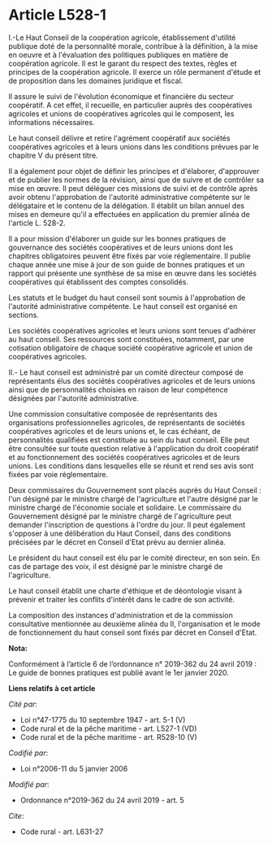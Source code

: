 # Article L528-1

I.-Le Haut Conseil de la coopération agricole, établissement d'utilité publique doté de la personnalité morale, contribue à
la définition, à la mise en oeuvre et à l'évaluation des politiques publiques en matière de coopération agricole. Il est le
garant du respect des textes, règles et principes de la coopération agricole. Il exerce un rôle permanent d'étude et de
proposition dans les domaines juridique et fiscal.

Il assure le suivi de l'évolution économique et financière du secteur coopératif. A cet effet, il recueille, en particulier
auprès des coopératives agricoles et unions de coopératives agricoles qui le composent, les informations nécessaires.

Le haut conseil délivre et retire l'agrément coopératif aux sociétés coopératives agricoles et à leurs unions dans les
conditions prévues par le chapitre V du présent titre.

Il a également pour objet de définir les principes et d'élaborer, d'approuver et de publier les normes de la révision, ainsi
que de suivre et de contrôler sa mise en œuvre. Il peut déléguer ces missions de suivi et de contrôle après avoir obtenu
l'approbation de l'autorité administrative compétente sur le délégataire et le contenu de la délégation. Il établit un bilan
annuel des mises en demeure qu'il a effectuées en application du premier alinéa de l'article L. 528-2.

Il a pour mission d'élaborer un guide sur les bonnes pratiques de gouvernance des sociétés coopératives et de leurs unions
dont les chapitres obligatoires peuvent être fixés par voie réglementaire. Il publie chaque année une mise à jour de son
guide de bonnes pratiques et un rapport qui présente une synthèse de sa mise en œuvre dans les sociétés coopératives qui
établissent des comptes consolidés.

Les statuts et le budget du haut conseil sont soumis à l'approbation de l'autorité administrative compétente. Le haut conseil
est organisé en sections.

Les sociétés coopératives agricoles et leurs unions sont tenues d'adhérer au haut conseil. Ses ressources sont constituées,
notamment, par une cotisation obligatoire de chaque société coopérative agricole et union de coopératives agricoles.

II.- Le haut conseil est administré par un comité directeur composé de représentants élus des sociétés coopératives agricoles
et de leurs unions ainsi que de personnalités choisies en raison de leur compétence désignées par l'autorité administrative.

Une commission consultative composée de représentants des organisations professionnelles agricoles, de représentants de
sociétés coopératives agricoles et de leurs unions et, le cas échéant, de personnalités qualifiées est constituée au sein du
haut conseil. Elle peut être consultée sur toute question relative à l'application du droit coopératif et au fonctionnement
des sociétés coopératives agricoles et de leurs unions. Les conditions dans lesquelles elle se réunit et rend ses avis sont
fixées par voie réglementaire.

Deux commissaires du Gouvernement sont placés auprès du Haut Conseil : l'un désigné par le ministre chargé de l'agriculture
et l'autre désigné par le ministre chargé de l'économie sociale et solidaire. Le commissaire du Gouvernement désigné par le
ministre chargé de l'agriculture peut demander l'inscription de questions à l'ordre du jour. Il peut également s'opposer à
une délibération du Haut Conseil, dans des conditions précisées par le décret en Conseil d'Etat prévu au dernier alinéa.

Le président du haut conseil est élu par le comité directeur, en son sein. En cas de partage des voix, il est désigné par le
ministre chargé de l'agriculture.

Le haut conseil établit une charte d'éthique et de déontologie visant à prévenir et traiter les conflits d'intérêt dans le
cadre de son activité.

La composition des instances d'administration et de la commission consultative mentionnée au deuxième alinéa du II,
l'organisation et le mode de fonctionnement du haut conseil sont fixés par décret en Conseil d'Etat.

**Nota:**

Conformément à l’article 6 de l’ordonnance n° 2019-362 du 24 avril 2019 : Le guide de bonnes pratiques est publié avant le
1er janvier 2020.

**Liens relatifs à cet article**

_Cité par_:

  - Loi n°47-1775 du 10 septembre 1947 - art. 5-1 (V)
  - Code rural et de la pêche maritime - art. L527-1 (VD)
  - Code rural et de la pêche maritime - art. R528-10 (V)

_Codifié par_:

  - Loi n°2006-11 du 5 janvier 2006

_Modifié par_:

  - Ordonnance n°2019-362 du 24 avril 2019 - art. 5

_Cite_:

  - Code rural - art. L631-27
